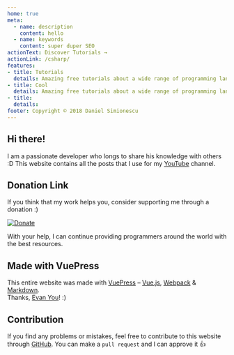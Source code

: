 ```yaml
---
home: true
meta:
  - name: description
    content: hello
  - name: keywords
    content: super duper SEO
actionText: Discover Tutorials →
actionLink: /csharp/
features:
- title: Tutorials
  details: Amazing free tutorials about a wide range of programming languages C#, JavaScript, Python etc.
- title: Cool
  details: Amazing free tutorials about a wide range of programming languages C#, JavaScript, Python etc.
- title: 
  details: 
footer: Copyright © 2018 Daniel Simionescu
---
```


## Hi there!

I am a passionate developer who longs to share his knowledge with others :D This website contains all the posts that I use for my [YouTube](https://www.youtube.com/channel/UCPIe87uLDW-QZ5FnUZqdxoA) channel.


## Donation Link

If you think that my work helps you, consider supporting me through a donation :) 

[![Donate](https://img.shields.io/badge/Donate-PayPal-green.svg)](https://www.paypal.com)

With your help, I can continue providing programmers around the world with the best resources.

## Made with VuePress
This entire website was made with [VuePress](https://vuepress.vuejs.org/) – [Vue.js](https://github.com/vuejs/vue), [Webpack](https://github.com/webpack/webpack) & [Markdown](https://github.com/markdown-it/markdown-it). <br>
Thanks, [Evan You](https://github.com/yyx990803)! :)

## Contribution
If you find any problems or mistakes, feel free to contribute to this website through [GitHub](https://github.com/danielsimionescu/website). You can make a `pull request` and I can approve it :+1:

